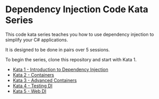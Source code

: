 # Dependency Injection Code Kata Series

This code kata series teaches you how to use dependency injection to simplify your C# applications.

It is designed to be done in pairs over 5 sessions.

To begin the series, clone this repository and start with Kata 1.

* [Kata 1 - Introduction to Dependency Injection](kata1.md)
* [Kata 2 - Containers](kata2.md)
* [Kata 3 - Advanced Containers](kata3.md)
* [Kata 4 - Testing DI](kata4.md)
* [Kata 5 - Web DI](kata5.md)
